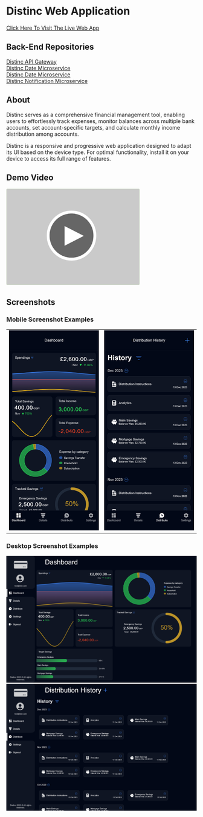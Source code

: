 # Distinc Web Application

<a href="www.distinc.co.uk" target="_blank">
   Click Here To Visit The Live Web App 
</a>
<br>

## Back-End Repositories

<a href="https://github.com/SaoodCS/DistInc-API-Gateway" target="_blank">
   Distinc API Gateway
</a>
<br>
<a href="https://github.com/SaoodCS/Distinc-Data-Microservice" target="_blank">
   Distinc Date Microservice
</a>
<br>
<a href="https://github.com/SaoodCS/DistInc-User-Microservice" target="_blank">
   Distinc Date Microservice
</a>
<br>
<a href="https://github.com/SaoodCS/Distinc-Notification-Microservice" target="_blank">
   Distinc Notification Microservice
</a>
<br>

## About

Distinc serves as a comprehensive financial management tool, enabling users to effortlessly track expenses, monitor balances across multiple bank accounts, set account-specific targets, and calculate monthly income distribution among accounts.

Distinc is a responsive and progressive web application designed to adapt its UI based on the device type. For optimal functionality, install it on your device to access its full range of features.

## Demo Video

<a href="https://youtu.be/xbIUeWg9SuI" target="_blank">
    <img src="resources/readme/thumbnails/youtubeplaybtn.png" alt="Distinc Demo Video" width = "70%">
</a>

## Screenshots

### Mobile Screenshot Examples

<table border="0">
    <tr>
        <td>
            <img src="resources/readme/screenshots/mobile/dashboard.png" >
        </td>
        <td>
            <img src="resources/readme/screenshots/mobile/distribute.png" >
        </td>
    </tr>
</table>

### Desktop Screenshot Examples

<img src="resources/readme/screenshots/desktop/dashboard.png">
<img src="resources/readme/screenshots/desktop/distribute.png">
